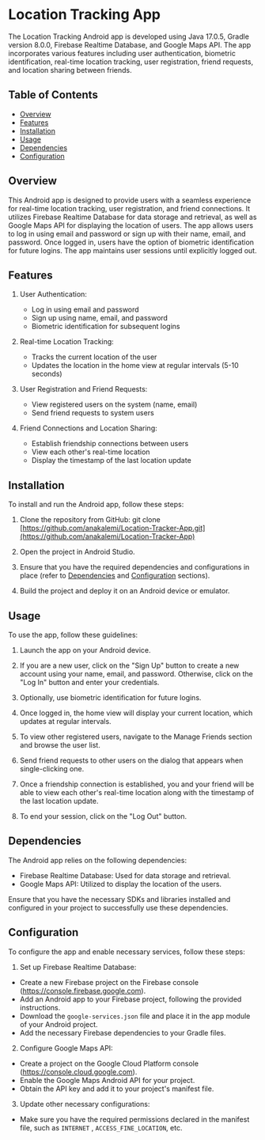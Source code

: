 # Location Tracking App

The Location Tracking Android app is developed using
Java 17.0.5, Gradle version 8.0.0, Firebase Realtime Database, and Google Maps API. The app incorporates
various features including user authentication, biometric identification, real-time location
tracking, user registration, friend requests, and location sharing between friends.

## Table of Contents

- [Overview](#overview)
- [Features](#features)
- [Installation](#installation)
- [Usage](#usage)
- [Dependencies](#dependencies)
- [Configuration](#configuration)

## Overview

This Android app is designed to provide users with a seamless experience for real-time location
tracking, user registration, and friend connections. It utilizes Firebase Realtime Database for data
storage and retrieval, as well as Google Maps API for displaying the location of users. 
The app allows users to log in using email and password or sign up with their name,
email, and password. Once logged in, users have the option of biometric identification for
future logins. The app maintains user sessions until explicitly logged out.

## Features

1. User Authentication:
    - Log in using email and password
    - Sign up using name, email, and password
    - Biometric identification for subsequent logins

2. Real-time Location Tracking:
    - Tracks the current location of the user
    - Updates the location in the home view at regular intervals (5-10 seconds)

3. User Registration and Friend Requests:
    - View registered users on the system (name, email)
    - Send friend requests to system users

4. Friend Connections and Location Sharing:
    - Establish friendship connections between users
    - View each other's real-time location
    - Display the timestamp of the last location update

## Installation

To install and run the Android app, follow these steps:

1. Clone the repository from GitHub:
   git
   clone [https://github.com/anakalemi/Location-Tracker-App.git](https://github.com/anakalemi/Location-Tracker-App)

2. Open the project in Android Studio.

3. Ensure that you have the required dependencies and configurations in place (refer
   to [Dependencies](#dependencies) and [Configuration](#configuration) sections).

4. Build the project and deploy it on an Android device or emulator.

## Usage

To use the app, follow these guidelines:

1. Launch the app on your Android device.

2. If you are a new user, click on the "Sign Up" button to create a new account using your name,
   email, and password. Otherwise, click on the "Log In" button and enter your credentials.

3. Optionally, use biometric identification for future logins.

4. Once logged in, the home view will display your current location, which updates at regular
   intervals.

5. To view other registered users, navigate to the Manage Friends section and browse the user list.

6. Send friend requests to other users on the dialog that appears when single-clicking one.

7. Once a friendship connection is established, you and your friend will be able to view each
   other's real-time location along with the timestamp of the last location update.

8. To end your session, click on the "Log Out" button.

## Dependencies

The Android app relies on the following dependencies:

- Firebase Realtime Database: Used for data storage and retrieval.
- Google Maps API: Utilized to display the location of the users.

Ensure that you have the necessary SDKs and libraries installed and configured in your project to
successfully use these dependencies.

## Configuration

To configure the app and enable necessary services, follow these steps:

1. Set up Firebase Realtime Database:

- Create a new Firebase project on the Firebase console (https://console.firebase.google.com).
- Add an Android app to your Firebase project, following the provided instructions.
- Download the `google-services.json` file and place it in the app module of your Android project.
- Add the necessary Firebase dependencies to your Gradle files.

2. Configure Google Maps API:

- Create a project on the Google Cloud Platform console (https://console.cloud.google.com).
- Enable the Google Maps Android API for your project.
- Obtain the API key and add it to your project's manifest file.

3. Update other necessary configurations:

- Make sure you have the required permissions declared in the manifest file, such as `INTERNET`
  , `ACCESS_FINE_LOCATION`, etc.
